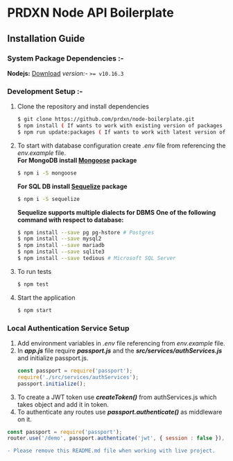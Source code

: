 # PRDXN Node API Boilerplate

## Installation Guide

### System Package Dependencies :-
 **Nodejs:** [Download](https://nodejs.org/en/download/)
_version:-_ `>= v10.16.3`

### Development Setup :-
1. Clone the repository  and install dependencies
	 ```bash
	 $ git clone https://github.com/prdxn/node-boilerplate.git  
	 $ npm install ( If wants to work with existing version of packages )  
	 $ npm run update:packages ( If wants to work with latest version of packages )  
	```	 
2. To start with database configuration create *.env* file from referencing the *env.example* file.  
	**For MongoDB install [Mongoose](https://mongoosejs.com/) package**
	```bash
	$ npm i -S mongoose
	```

	**For SQL DB install [Sequelize](https://sequelize.org/v5/) package**
	```bash
	$ npm i -S sequelize
	```

	**Sequelize supports multiple dialects for DBMS**
	**One of the following command with respect to database:** 
	```bash 
	$ npm install --save pg pg-hstore # Postgres  
	$ npm install --save mysql2  
	$ npm install --save mariadb  
	$ npm install --save sqlite3  
	$ npm install --save tedious # Microsoft SQL Server  
	```
3. To run tests
	```bash
	$ npm test
	```
4. Start the application
	```bash
	$ npm start
	```

### Local Authentication Service Setup
1. Add environment variables in *.env* file referencing from *env.example* file. 
2. In ***app.js*** file require ***passport.js*** and the ***src/services/authServices.js*** and initialize passport.js.
	```js
	const passport = require('passport');
	require('./src/services/authServices');
	passport.initialize();
	```
3. To create a JWT token use ***createToken()*** from authServices.js which takes object and add it in token.
4. To authenticate any routes use ***passport.authenticate()*** as middleware on it.
```js
const passport = require('passport');
router.use('/demo', passport.authenticate('jwt', { session : false }), (req, res) => {});
```

```diff
- Please remove this README.md file when working with live project.
```